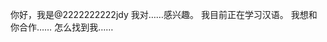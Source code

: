 你好，我是@2222222222jdy
我对……感兴趣。
我目前正在学习汉语。
我想和你合作……
怎么找到我……

<!---
移动到页面上的下一个交互元素。怎么找到我……
2222222 jdy是一个特殊的存储库是你的大胞胎。2222222 jdy（md）（md）（md）（md）（（（）））22222222 jdy/222222 jdy（）jdy（md）（（））（GitHub）
--->
